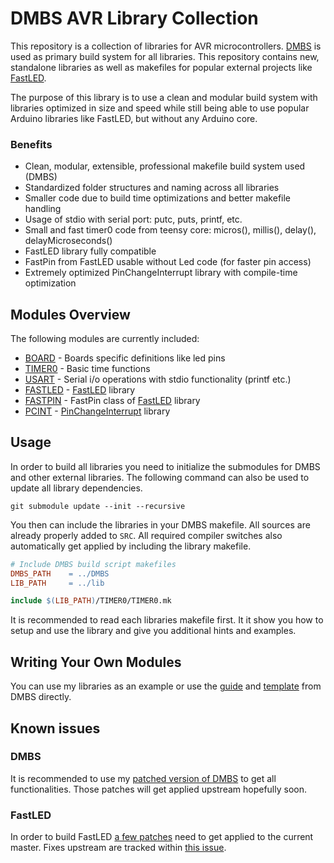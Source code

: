 # DMBS AVR Library Collection

This repository is a collection of libraries for AVR microcontrollers.
[DMBS](https://github.com/abcminiuser/dmbs) is used as primary build system for all libraries.
This repository contains new, standalone libraries as well as makefiles for popular external projects like [FastLED](https://github.com/FastLED/FastLED).

The purpose of this library is to use a clean and modular build system with libraries optimized in size and speed while still being able to use popular Arduino libraries like FastLED, but without any Arduino core.

### Benefits
- Clean, modular, extensible, professional makefile build system used (DMBS)
- Standardized folder structures and naming across all libraries
- Smaller code due to build time optimizations and better makefile handling
- Usage of stdio with serial port: putc, puts, printf, etc.
- Small and fast timer0 code from teensy core: micros(), millis(), delay(), delayMicroseconds()
- FastLED library fully compatible
- FastPin from FastLED usable without Led code (for faster pin access)
- Extremely optimized PinChangeInterrupt library with compile-time optimization

## Modules Overview

The following modules are currently included:

 - [BOARD](lib/BOARD/Readme.md) - Boards specific definitions like led pins
 - [TIMER0](lib/TIMER0/Readme.md) - Basic time functions
 - [USART](lib/USART/Readme.md) - Serial i/o operations with stdio functionality (printf etc.)
 - [FASTLED](lib/FASTLED/Readme.md) - [FastLED](https://github.com/FastLED/FastLED) library
 - [FASTPIN](lib/FASTLED/Readme.md) - FastPin class of [FastLED](https://github.com/FastLED/FastLED) library
 - [PCINT](lib/PCINT/Readme.md) - [PinChangeInterrupt](https://github.com/NicoHood/PinChangeInterrupt) library

## Usage

In order to build all libraries you need to initialize the submodules for DMBS and other external libraries. The following command can also be used to update all library dependencies.

```
git submodule update --init --recursive
```

You then can include the libraries in your DMBS makefile. All sources are already properly added to `SRC`. All required compiler switches also automatically get applied by including the library makefile.

```makefile
# Include DMBS build script makefiles
DMBS_PATH    = ../DMBS
LIB_PATH     = ../lib

include $(LIB_PATH)/TIMER0/TIMER0.mk
```

It is recommended to read each libraries makefile first. It it show you how to setup and use the library and give you additional hints and examples.

## Writing Your Own Modules
You can use my libraries as an example or use the [guide](https://github.com/abcminiuser/dmbs/blob/master/DMBS/WritingYourOwnModules.md) and [template](https://github.com/abcminiuser/dmbs/pull/22) from DMBS directly.

## Known issues

### DMBS
It is recommended to use my [patched version of DMBS](https://github.com/NicoHood/dmbs/tree/compiler_option) to get all functionalities. Those patches will get applied upstream hopefully soon.

### FastLED
In order to build FastLED [a few patches](https://github.com/NicoHood/FastLED/tree/makefile) need to get applied to the current master. Fixes upstream are tracked within [this issue](https://github.com/FastLED/FastLED/issues/485).
